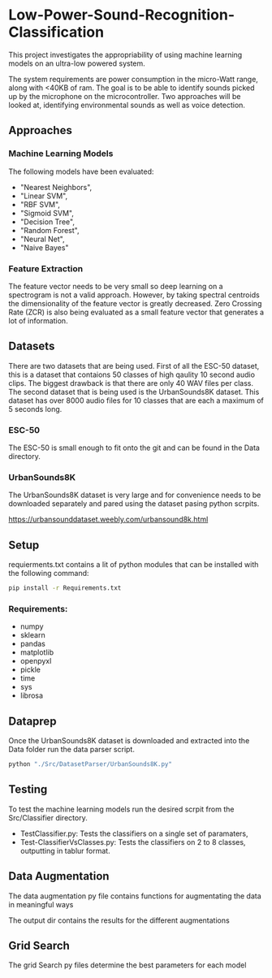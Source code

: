 # Low-Power-Sound-Recognition-Classification

This project investigates the appropriability of using machine learning models on an ultra-low powered system.

The system requirements are power consumption in the micro-Watt range, along with <40KB of ram. 
The goal is to be able to identify sounds picked up by the microphone on the microcontroller.
Two approaches will be looked at, identifying environmental sounds as well as voice detection.

## Approaches

### Machine Learning Models

The following models have been evaluated:
- "Nearest Neighbors",
- "Linear SVM",
- "RBF SVM",
- "Sigmoid SVM",
- "Decision Tree",
- "Random Forest",
- "Neural Net",
- "Naive Bayes"

### Feature Extraction

The feature vector needs to be very small so deep learning on a spectrogram is not a valid approach.
However, by taking spectral centroids the dimensionality of the feature vector is greatly decreased.
Zero Crossing Rate (ZCR) is also being evaluated as a small feature vector that generates a lot of information.

## Datasets

There are two datasets that are being used. First of all the ESC-50 dataset, this is a dataset that contaions
50 classes of high qaulity 10 second audio clips. The biggest drawback is that there are only 40 WAV files per
class. The second dataset that is being used is the UrbanSounds8K dataset. This dataset has over 8000 audio files
for 10 classes that are each a maximum of 5 seconds long.

### ESC-50

The ESC-50 is small enough to fit onto the git and can be found in the Data directory.

### UrbanSounds8K

The UrbanSounds8K dataset is very large and for convenience needs to be downloaded separately and pared using the
dataset pasing python scrpits.

https://urbansounddataset.weebly.com/urbansound8k.html

## Setup

requierments.txt contains a lit of python modules that can be installed with the 
following command:

```BASH
pip install -r Requirements.txt 
```

### Requirements:
- numpy
- sklearn
- pandas
- matplotlib
- openpyxl
- pickle
- time
- sys
- librosa

## Dataprep

Once the UrbanSounds8K dataset is downloaded and extracted into the Data folder run the data parser script.

```BASH
python "./Src/DatasetParser/UrbanSounds8K.py"
```

## Testing

To test the machine learning models run the desired scrpit from the Src/Classifier directory.

- TestClassifier.py: Tests the classifiers on a single set of paramaters,
- Test-ClassifierVsClasses.py: Tests the classifiers on 2 to 8 classes, outputting in tablur format.

## Data Augmentation

The data augmentation py file contains functions for augmentating the data in meaningful ways

The output dir contains the results for the different augmentations

## Grid Search

The grid Search py files determine the best parameters for each model
